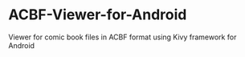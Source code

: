 # ACBF-Viewer-for-Android
Viewer for comic book files in ACBF format using Kivy framework for Android
